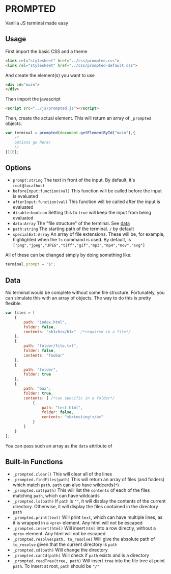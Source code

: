 # PROMPTED

Vanilla JS terminal made easy

## Usage
First import the basic CSS and a theme
```html
<link rel="stylesheet" href="../css/prompted.css">
<link rel="stylesheet" href="../css/prompted-default.css">
```
And create the element(s) you want to use
```html
<div id="main">
</div>
```

Then import the javascript
```html
<script src="../js/prompted.js"></script>
```

Then, create the actual element. This will return an array of `_prompted` objects.
```javascript
var terminal = prompted(document.getElementById("main"),{
	/*
	options go here!
	*/
})[0];
```

## Options
+ `prompt:string` The text in front of the input. By default, it's `root@localhost`
+ `beforeInput:function(val)` This function will be called before the input is evaluated
+ `afterInput:function(val)` This function will be called after the input is evaluated
+ `disable:boolean` Setting this to `true` will keep the input from being evaluated
+ `data:Array` The "file structure" of the terminal. See [data](#data)
+ `path:string` The starting path of the terminal. `/` by default
+ `specialExt:Array` An array of file extensions. These will be, for example, highlighted when the `ls` command is used. By default, is `["png","jpeg","JPEG","tiff","gif","mp3","mp4","mov","svg"]`

All of these can be changed simply by doing something like:
```javascript
terminal.prompt = "$";
```

## Data
No terminal would be complete without some file structure. Fortunately, you can simulate this with an array of objects. The way to do this is pretty flexible.
```javascript
var files = [
	{
		path: "index.html",
		folder: false,
		contents: "<h1>hi</h1>"	 /*required in a file*/
	},
	{
		path: "folder/file.txt",
		folder: false,
		contents: "foobar"
	},
	{
		path: "folder",
		folder: true
	},
	{
		path: "baz",
		folder: true,
		contents: [ /*can specific in a folder*/
			{
				path: "test.html",
				folder: false,
				contents: "<b>testing!</b>"
			}
		]
	}
];
```
You can pass such an array as the `data` attribute of

## Built-in Functions
+ `_prompted.clear()` This will clear all of the lines
+ `_prompted.findFiles(path)` This will return an array of files (and folders) which match `path`. `path` can also have wildcards(`*`)
+ `_prompted.cat(path)` This will list the `contents` of each of the files matching `path`, which can have wildcards
+ `_prompted.ls(path)` If `path` is `""`, it will display the contents of the current directory. Otherwise, it will display the files contained in the directory `path`
+ `_prompted.print(text)` Will print `text`, which can have multiple lines, as it is wrapped in a `<pre>` element. Any html will not be escaped
+ `_prompted.insert(html)` Will insert `html` into a row directly, without a `<pre>` element. Any html will not be escaped
+ `_prompted.resolve(path, to_resolve)` Will give the absolute path of `to_resolve` given that the current directory is `path`
+ `_prompted.cd(path)` Will change the directory
+ `_prompted.canCd(path)` Will check if `path` exists and is a directory
+ `_prompted.readTree(tree, path)` Will insert `tree` into the file tree at point `path`. To insert at root, `path` should be `"/"`

